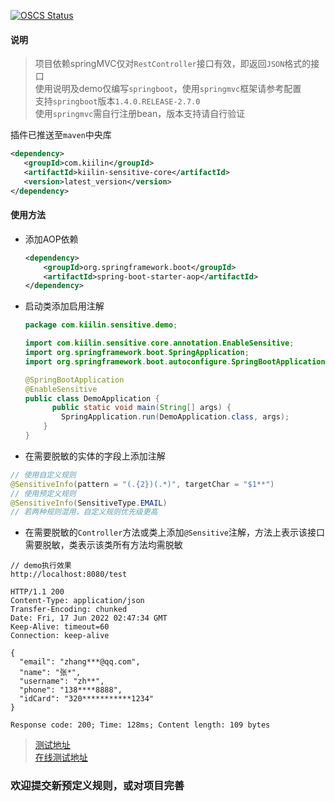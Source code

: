 [![OSCS Status](https://www.oscs1024.com/platform/badge/kkwwang/sensitive.svg?size=large)](https://www.oscs1024.com/project/kkwwang/sensitive?ref=badge_large)

#### 说明

> 项目依赖springMVC仅对`RestController`接口有效，即返回`JSON`格式的接口   
> 使用说明及demo仅编写`springboot`，使用`springmvc`框架请参考配置   
> 支持`springboot`版本`1.4.0.RELEASE-2.7.0`   
> 使用`springmvc`需自行注册bean，版本支持请自行验证   

插件已推送至`maven`中央库   
 ```xml
<dependency>
    <groupId>com.kiilin</groupId>
    <artifactId>kiilin-sensitive-core</artifactId>
    <version>latest_version</version>
</dependency>
 ```

#### 使用方法

- 添加AOP依赖
  ```xml
  <dependency>
      <groupId>org.springframework.boot</groupId>
      <artifactId>spring-boot-starter-aop</artifactId>
  </dependency>
  ```

- 启动类添加启用注解
  ```java
  package com.kiilin.sensitive.demo;
  
  import com.kiilin.sensitive.core.annotation.EnableSensitive;
  import org.springframework.boot.SpringApplication;
  import org.springframework.boot.autoconfigure.SpringBootApplication;
  
  @SpringBootApplication
  @EnableSensitive
  public class DemoApplication {
        public static void main(String[] args) {
          SpringApplication.run(DemoApplication.class, args);
      }
  }
  ```

- 在需要脱敏的实体的字段上添加注解

```java
// 使用自定义规则
@SensitiveInfo(pattern = "(.{2})(.*)", targetChar = "$1**")
// 使用预定义规则
@SensitiveInfo(SensitiveType.EMAIL)
// 若两种规则混用，自定义规则优先级更高
  ```

- 在需要脱敏的`Controller`方法或类上添加`@Sensitive`注解，方法上表示该接口需要脱敏，类表示该类所有方法均需脱敏

```http request
// demo执行效果
http://localhost:8080/test

HTTP/1.1 200
Content-Type: application/json
Transfer-Encoding: chunked
Date: Fri, 17 Jun 2022 02:47:34 GMT
Keep-Alive: timeout=60
Connection: keep-alive

{
  "email": "zhang***@qq.com",
  "name": "张*",
  "username": "zh**",
  "phone": "138****8888",
  "idCard": "320***********1234"
}

Response code: 200; Time: 128ms; Content length: 109 bytes
```
> [测试地址](http://localhost:8080/doc.html#/default/test-controller/test1UsingPOST)   
> [在线测试地址](http://101.43.64.92:8080/doc.html#/default/test-controller/test1UsingPOST)   

### 欢迎提交新预定义规则，或对项目完善
